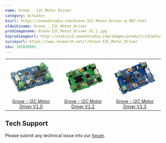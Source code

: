 ```yaml
---
name: Grove - I2C Motor Driver
category: Actuator
bzurl: https://seeedstudio.com/Grove-I2C-Motor-Driver-p-907.html
oldwikiname: Grove_-_I2C_Motor_Driver
prodimagename: Grove-I2C_Motor_Driver_V1.1.jpg
bzprodimageurl: http://statics3.seeedstudio.com/images/product/12Cmotor.jpg
surveyurl: https://www.research.net/r/Grove-I2C_Motor_Driver
sku: 105020001
---
```


<table>
<colgroup>
<col width="33%" />
<col width="33%" />
<col width="33%" />
</colgroup>
<tbody>
<tr class="odd">
<td><img src="https://raw.githubusercontent.com/SeeedDocument/Grove-I2C_Motor_Driver/master/img/Grove-I2C_Motor_Driver_V1.1.jpg" /></td>
<td><img src="https://raw.githubusercontent.com/SeeedDocument/Grove-I2C_Motor_Driver/master/img/I2CMotorDriver-2.jpg" /></td>
<td><img src="https://raw.githubusercontent.com/SeeedDocument/Grove-I2C_Motor_Driver/master/img/I2CMotorDriver_New.jpg" /></td>
</tr>
<tr class="even">
<td><div style="text-align: center">
<a href="/Grove-Mini_I2C_Motor_Driver_v1.0" title="Grove - I2C Motor Driver V1.0">Grove - I2C Motor Driver V1.0</a>
</div></td>
<td><div style="text-align: center">
<a href="/Grove-I2C_Motor_Driver_V1.2" title="Grove - I2C Motor Driver V1.2">Grove - I2C Motor Driver V1.2</a>
</div></td>
<td><div style="text-align: center">
<a href="/Grove-I2C_Motor_Driver_V1.3" title="Grove - I2C Motor Driver V1.3">Grove - I2C Motor Driver V1.3</a>
</div></td>
</tr>
</tbody>
</table>


<!-- This Markdown file was created from http://www.seeedstudio.com/wiki/Grove_-_I2C_Motor_Driver -->

## Tech Support
Please submit any technical issue into our [forum](http://forum.seeedstudio.com/). 